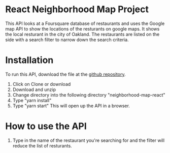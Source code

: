 # React Neighborhood Map Project

This API looks at a Foursquare database of restaurants and uses the Google map API to show the locations of the resturants on google maps. It shows the local resturant in the city of Oakland. The restaurants are listed on the side with a search filter to narrow down the search criteria.

# Installation
To run this API, download the file at the [github repository](https://github.com/apk29/reactNeighborhoodMap). 

1. Click on Clone or download
2. Download and unzip
3. Change directory into the following directory "neighborhood-map-react"
4. Type "yarn install"
5. Type "yarn start" 
This will open up the API in a browser.

# How to use the API
1. Type in the name of the restaurant you're searching for and the filter will reduce the list of resturants. 

